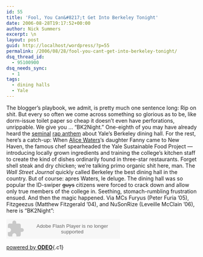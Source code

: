 ```yaml
---
id: 55
title: 'Fool, You Can&#8217;t Get Into Berkeley Tonight'
date: 2006-08-28T19:17:52+00:00
author: Nick Summers
excerpt: \n
layout: post
guid: http://localhost/wordpress/?p=55
permalink: /2006/08/28/fool-you-cant-get-into-berkeley-tonight/
dsq_thread_id:
  - 95100900
dsq_needs_sync:
  - 1
tags:
  - dining halls
  - Yale
---
```

The blogger&#8217;s playbook, we admit, is pretty much one sentence long: Rip on shit. But every so often we come across something so glorious as to be, like dorm-issue toilet paper so cheap it doesn&#8217;t even have perforations, unrippable. We give you &#8230; &#8220;BK2Night.&#8221; One-eighth of you may have already heard the [seminal](http://www.yaleherald.com/article.php?Article=2810) [rap anthem](http://www.yaledailynews.com/Article.aspx?ArticleID=28059) about Yale&#8217;s Berkeley dining hall. For the rest, here&#8217;s a catch-up: When [Alice Waters](http://en.wikipedia.org/wiki/Alice_Waters)&#8216;s daughter Fanny came to New Haven, the famous chef spearheaded the Yale Sustainable Food Project &#8212; introducing locally grown ingredients and training the college&#8217;s kitchen staff to create the kind of dishes ordinarily found in three-star restaurants. Forget shell steak and dry chicken; we&#8217;re talking primo organic shit here, man. The _Wall Street Journal_ quickly called Berkeley the best dining hall in the country. But of course: apres Waters, le deluge. The dining hall was so popular the ID-swiper <strike>guys</strike> citizens were forced to crack down and allow only true members of the college in. Seething, stomach-rumbling frustration ensued. And then the magic happened. Via MCs Furyus (Peter Furia &#8217;05), Fitzgeezus (Matthew Fitzgerald &#8217;04), and NuSonRize (Leveille McClain &#8217;06), here is &#8220;BK2Night&#8221;: 

<embed src="http://www.odeo.com/flash/audio_player_standard_gray.swf" quality="high" width="300" height="52" name="audio_player_standard_gray" align="middle" allowscriptaccess="always" wmode="transparent" type="application/x-shockwave-flash" flashvars="audio_id=1784090&audio_duration=216.607&valid_sample_rate=true&external_url=http://media.odeo.com/7/5/3/BK2NIGHT.mp3" pluginspage="http://www.macromedia.com/go/getflashplayer" />


  
[powered by **ODEO**](http://odeo.com/audio/1784090/view){.c1}